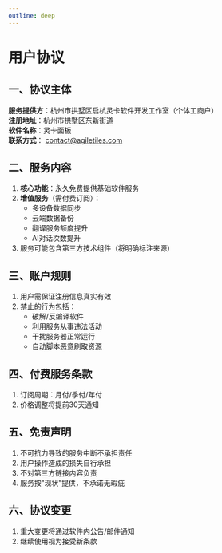 ```yaml
---
outline: deep
---
```


# 用户协议

## 一、协议主体
**服务提供方**：杭州市拱墅区启杭灵卡软件开发工作室（个体工商户）  
**注册地址**：杭州市拱墅区东新街道  
**软件名称**：灵卡面板  
**联系方式**： contact@agiletiles.com

## 二、服务内容
1. **核心功能**：永久免费提供基础软件服务
2. **增值服务**（需付费订阅）：
    - 多设备数据同步
    - 云端数据备份
    - 翻译服务额度提升
    - AI对话次数提升
3. 服务可能包含第三方技术组件（将明确标注来源）

## 三、账户规则
1. 用户需保证注册信息真实有效
2. 禁止的行为包括：
    - 破解/反编译软件
    - 利用服务从事违法活动
    - 干扰服务器正常运行
    - 自动脚本恶意刷取资源

## 四、付费服务条款
1. 订阅周期：月付/季付/年付
2. 价格调整将提前30天通知

## 五、免责声明
1. 不可抗力导致的服务中断不承担责任
2. 用户操作造成的损失自行承担
3. 不对第三方链接内容负责
4. 服务按"现状"提供，不承诺无瑕疵

## 六、协议变更
1. 重大变更将通过软件内公告/邮件通知
2. 继续使用视为接受新条款